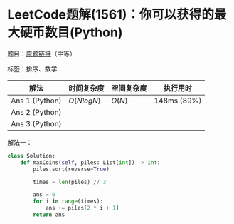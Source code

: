 # LeetCode题解(1561)：你可以获得的最大硬币数目(Python)

题目：[原题链接](https://leetcode-cn.com/problems/maximum-number-of-coins-you-can-get/)（中等）

标签：排序、数学

| 解法           | 时间复杂度 | 空间复杂度 | 执行用时    |
| -------------- | ---------- | ---------- | ----------- |
| Ans 1 (Python) | $O(NlogN)$ | $O(N)$     | 148ms (89%) |
| Ans 2 (Python) |            |            |             |
| Ans 3 (Python) |            |            |             |

解法一：

```python
class Solution:
    def maxCoins(self, piles: List[int]) -> int:
        piles.sort(reverse=True)

        times = len(piles) // 3

        ans = 0
        for i in range(times):
            ans += piles[2 * i + 1]
        return ans
```